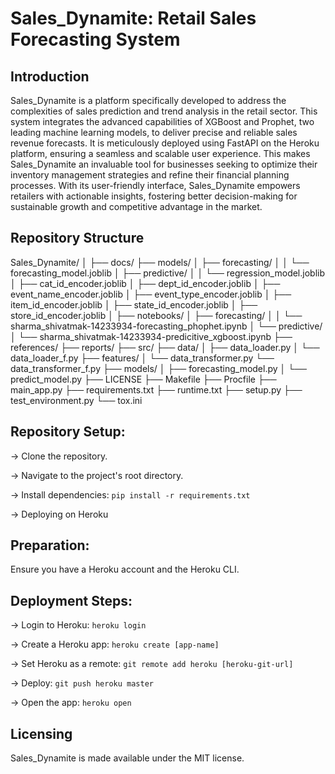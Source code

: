 # Sales_Dynamite: Retail Sales Forecasting System

## Introduction

Sales_Dynamite is a platform specifically developed to address the complexities of sales prediction and trend analysis in the retail sector. This system integrates the advanced capabilities of XGBoost and Prophet, two leading machine learning models, to deliver precise and reliable sales revenue forecasts. It is meticulously deployed using FastAPI on the Heroku platform, ensuring a seamless and scalable user experience. This makes Sales_Dynamite an invaluable tool for businesses seeking to optimize their inventory management strategies and refine their financial planning processes. With its user-friendly interface, Sales_Dynamite empowers retailers with actionable insights, fostering better decision-making for sustainable growth and competitive advantage in the market.


## Repository Structure

Sales_Dynamite/
│
├── docs/
├── models/
│   ├── forecasting/
│   │   └── forecasting_model.joblib
│   ├── predictive/
│   │   └── regression_model.joblib
│   ├── cat_id_encoder.joblib
│   ├── dept_id_encoder.joblib
│   ├── event_name_encoder.joblib
│   ├── event_type_encoder.joblib
│   ├── item_id_encoder.joblib
│   ├── state_id_encoder.joblib
│   ├── store_id_encoder.joblib
│ 
├── notebooks/
│   ├── forecasting/
│   │   └── sharma_shivatmak-14233934-forecasting_phophet.ipynb
│   └── predictive/
│       └── sharma_shivatmak-14233934-predicitive_xgboost.ipynb
├── references/
├── reports/
├── src/
    ├── data/
    │   ├── data_loader.py
    │   └── data_loader_f.py
    ├── features/
    │   └── data_transformer.py
        └── data_transformer_f.py
    ├── models/
    │   ├── forecasting_model.py
    │   └── predict_model.py
├── LICENSE
├── Makefile
├── Procfile
├── main_app.py
├── requirements.txt
├── runtime.txt
├── setup.py
├── test_environment.py
└── tox.ini

## Repository Setup:

-> Clone the repository.

-> Navigate to the project's root directory.

-> Install dependencies: ``` pip install -r requirements.txt ```

-> Deploying on Heroku

## Preparation:

Ensure you have a Heroku account and the Heroku CLI.

## Deployment Steps:

-> Login to Heroku: ```heroku login```

-> Create a Heroku app: ```heroku create [app-name]```

-> Set Heroku as a remote: ```git remote add heroku [heroku-git-url]```

-> Deploy: ```git push heroku master```

-> Open the app: ```heroku open```


## Licensing

Sales_Dynamite is made available under the MIT license.
